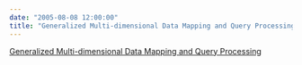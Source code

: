 ```yaml
---
date: "2005-08-08 12:00:00"
title: "Generalized Multi-dimensional Data Mapping and Query Processing"
---
```


[Generalized Multi-dimensional Data Mapping and Query Processing](/lemire/blog/2005/08-08-generalized-multi-dimensional-data-mapping-and-query-processing)

